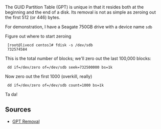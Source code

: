 The GUID Partition Table (GPT) is unique in that it resides both at the
beginning and the end of a disk. Its removal is not as simple as zeroing
out the first 512 (or 446) bytes.

For demonstration, I have a Seagate 750GB drive with a device name `sdb`

Figure out where to start zeroing

` [root@livecd centos]# fdisk -s /dev/sdb`  
` 732574584`

This is the total number of blocks; we'll zero out the last 100,000
blocks:

` dd if=/dev/zero of=/dev/sdb seek=732500000 bs=1k`

Now zero out the first 1000 (overkill, really)

` dd if=/dev/zero of=/dev/sdb count=1000 bs=1k`

Ta da!

Sources
-------

-   [GPT Removal](http://www.digital52.com/help/gptremoval.html)
